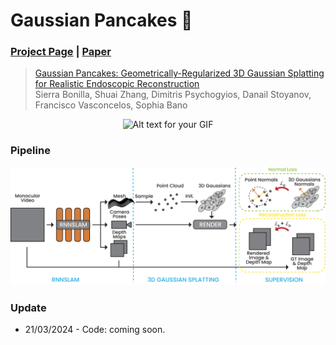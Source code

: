 # Gaussian Pancakes 🥞

### [Project Page](https://smbonilla.github.io/GaussianPancakes/) | [Paper](https://arxiv.org/) 

> [Gaussian Pancakes: Geometrically-Regularized 3D Gaussian Splatting for Realistic Endoscopic Reconstruction](https://arxiv.org/)  
> Sierra Bonilla, Shuai Zhang, Dimitris Psychogyios, Danail Stoyanov, Francisco Vasconcelos, Sophia Bano

<p align="center">
  <img src="images/example2.gif" alt="Alt text for your GIF">
</p>

### Pipeline
<!-- ![pipeline](images/Method_lightmode.png#gh-light-mode-only)
![pipeline](images/Method_darkmode.png#gh-dark-mode-only) -->

<picture>
  <source media="(prefers-color-scheme: dark)" srcset="images/Method_darkmode.png">
  <source media="(prefers-color-scheme: light)" srcset="images/Method_lightmode.png">
  <img alt="pipeline." src="images/Method_lightmode.png">
</picture>

### Update
* 21/03/2024 - Code: coming soon.